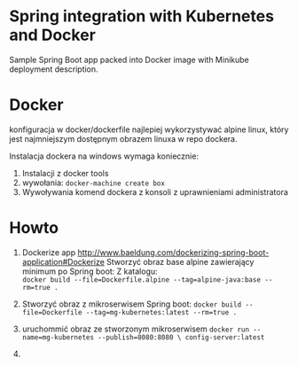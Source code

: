 # Spring integration with Kubernetes and Docker

Sample Spring Boot app packed into Docker image with Minikube deployment description.


# Docker 
konfiguracja w docker/dockerfile
najlepiej wykorzystywać alpine linux, który jest najmniejszym dostępnym obrazem linuxa w repo dockera.

Instalacja dockera na windows wymaga koniecznie: 
1. Instalacji z docker tools
2. wywołania: `docker-machine create box`
3. Wywoływania komend dockera z konsoli z uprawnieniami administratora


# Howto
1. Dockerize app http://www.baeldung.com/dockerizing-spring-boot-application#Dockerize
 Stworzyć obraz base alpine zawierający minimum po Spring boot:
Z katalogu:  <br />
`docker build --file=Dockerfile.alpine --tag=alpine-java:base --rm=true .`
2. Stworzyć obraz z mikroserwisem Spring boot:
`docker build --file=Dockerfile --tag=mg-kubernetes:latest --rm=true .`

3.  uruchommić obraz ze stworzonym mikroserwisem
`docker run --name=mg-kubernetes --publish=8080:8080 \
      config-server:latest`
4. 
